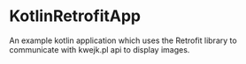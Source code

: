 # KotlinRetrofitApp
An example kotlin application which uses the Retrofit library to communicate with kwejk.pl api to display images.
